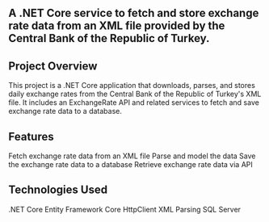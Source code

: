 ## A .NET Core service to fetch and store exchange rate data from an XML file provided by the Central Bank of the Republic of Turkey.

## Project Overview
This project is a .NET Core application that downloads, parses, and stores daily exchange rates from the Central Bank of the Republic of Turkey's XML file. It includes an ExchangeRate API and related services to fetch and save exchange rate data to a database.

## Features
Fetch exchange rate data from an XML file
Parse and model the data
Save the exchange rate data to a database
Retrieve exchange rate data via API

## Technologies Used
.NET Core
Entity Framework Core
HttpClient
XML Parsing
SQL Server
